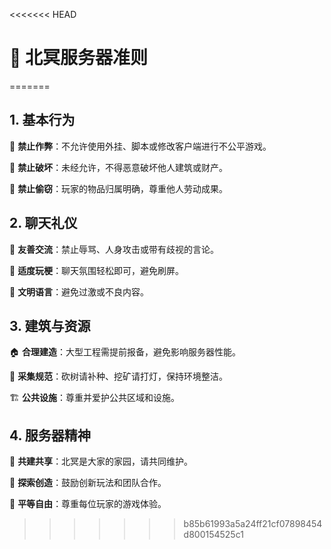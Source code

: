 <<<<<<< HEAD

# 🌊 北冥服务器准则

=======

## 1. 基本行为
🚫 **禁止作弊**：不允许使用外挂、脚本或修改客户端进行不公平游戏。  

🚫 **禁止破坏**：未经允许，不得恶意破坏他人建筑或财产。  

🚫 **禁止偷窃**：玩家的物品归属明确，尊重他人劳动成果。  

## 2. 聊天礼仪
💬 **友善交流**：禁止辱骂、人身攻击或带有歧视的言论。  

💬 **适度玩梗**：聊天氛围轻松即可，避免刷屏。  

💬 **文明语言**：避免过激或不良内容。  

## 3. 建筑与资源
🏠 **合理建造**：大型工程需提前报备，避免影响服务器性能。  

🌲 **采集规范**：砍树请补种、挖矿请打灯，保持环境整洁。  

🏗️ **公共设施**：尊重并爱护公共区域和设施。  

## 4. 服务器精神
🌟 **共建共享**：北冥是大家的家园，请共同维护。  

🌟 **探索创造**：鼓励创新玩法和团队合作。  

🌟 **平等自由**：尊重每位玩家的游戏体验。  
>>>>>>> b85b61993a5a24ff21cf07898454d800154525c1
